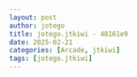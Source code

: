 ```yaml
---
layout: post
author: jotego
title: jotego.jtkiwi - 48161e9
date: 2025-02-21
categories: [Arcade, jtkiwi]
tags: [jotego.jtkiwi]
---
```


